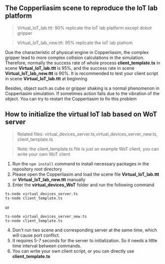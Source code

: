 ## The Copperliasim scene to reproduce the IoT lab platform

>Virtual_IoT_lab.ttt: 90% replicate the IoT lab platform except dobot gripper


>Virtual_IoT_lab_new.ttt: 95% replicate the IoT lab plafrom


Due the characteristic of physical engine in Copperliasim, the complex gripper lead to more complex collision calculations in the simulation. Therefore,  normally the success rate of whole process  **client_template.ts**  in scene **Virtual_IoT_lab.ttt** is 95%, and the success rate in scene **Virtual_IoT_lab_new.ttt** is 90%. It is recommended to test your client script in scene  **Virtual_IoT_lab.ttt** at beginning

Besides, object such as cube or gripper shaking is a normal phenomenon in Copperliasim simulation. If sometimes action fails due to the vibration of the object. You can try to restart the Copperliasim to fix this problem

## How to initialize the virtual IoT lab based on WoT server

>Related files: virtual_devices_server.ts,virtual_devices_server_new.ts, client_template.ts

>Note: the client_template.ts file is just an example WoT client, you can write your own WoT client

1. Run the ```npm install``` command to install necessary packages in the repository root directory
2. Please open the Copperliasim and load the scene file **Virtual_IoT_lab.ttt** or **Virtual_IoT_lab_new.ttt** manually
3. Enter the **virtual_devices_WoT** folder and run the following command

```
ts-node virtual_devices_server.ts
ts-node client_template.ts
```

or

```
ts-node virtual_devices_server_new.ts
ts-node client_template.ts
```

4. Don't run two scene and corresponding server at the same time, which will cause port conflict.
5. It requires 5-7 seconds for the server to initialization. So it needs a little time interval between commands.
5. You can write your own client script, or you can directly use **client_template.ts** 